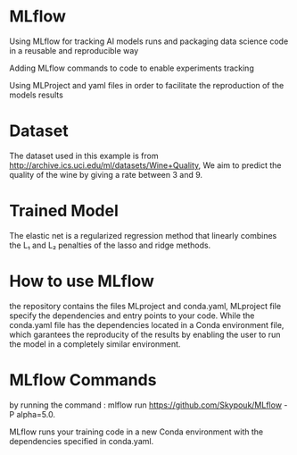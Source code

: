 # MLflow
Using MLflow for tracking AI models runs and packaging data science code in a reusable and reproducible way

Adding MLflow commands to code to enable experiments tracking

Using MLProject and yaml files in order to facilitate the reproduction of the models results

# Dataset 
The dataset used in this example is from http://archive.ics.uci.edu/ml/datasets/Wine+Quality, We aim to predict the quality of the wine by giving a rate between 3 and 9.

# Trained Model
The elastic net is a regularized regression method that linearly combines the L₁ and L₂ penalties of the lasso and ridge methods.

# How to use MLflow
the repository contains the files MLproject and conda.yaml, MLproject file specify the dependencies and entry points to your code. While the conda.yaml file has the dependencies located in a Conda environment file, which garantees the reproducity of the results by enabling the user to run the model in a completely similar environment.

# MLflow Commands
by running the command :
mlflow run https://github.com/Skypouk/MLflow -P alpha=5.0.

MLflow runs your training code in a new Conda environment with the dependencies specified in conda.yaml.
